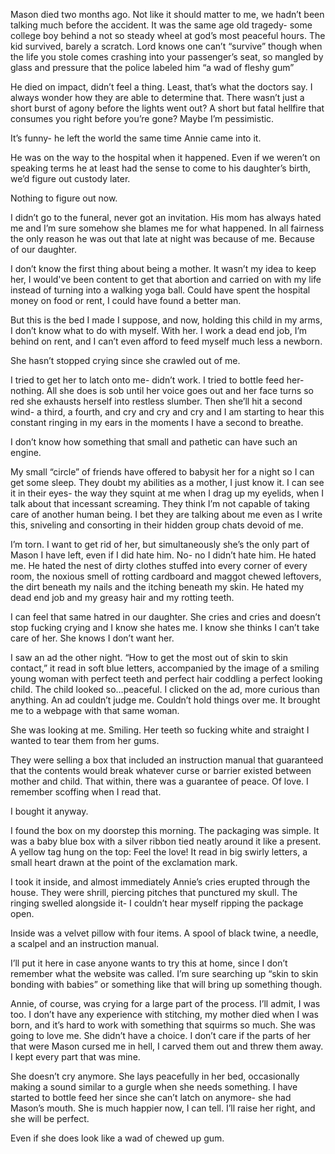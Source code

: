Mason died two months ago. Not like it should matter to me, we hadn’t been talking much before the accident. It was the same age old tragedy- some college boy behind a not so steady wheel at god’s most peaceful hours.  The kid survived, barely a scratch. Lord knows one can’t “survive” though when the life you stole comes crashing into your passenger’s seat, so mangled by glass and pressure  that the police labeled him “a wad of fleshy gum”

He died on impact, didn’t feel a thing. Least, that’s what the doctors say. I always wonder how they are able to determine that. There wasn’t just a short burst of agony before the lights went out? A short but fatal hellfire that consumes you right before you’re gone? Maybe I’m pessimistic.

It’s funny- he left the world the same time Annie came into it. 

He was on the way to the hospital when it happened. Even if we weren’t on speaking terms he at least had the sense to come to his daughter’s birth, we’d figure out custody later. 

Nothing to figure out now. 

I didn’t go to the funeral, never got an invitation. His mom has always hated me and I’m sure somehow she blames me for what happened. In all fairness the only reason he was out that late at night was because of me. Because of our daughter. 

I don’t know the first thing about being a mother. It wasn’t my idea to keep her, I would've been content to get that abortion and carried on with my life instead of turning into a walking yoga ball. Could have spent the hospital money on food or rent, I could have found a better man. 

But this is the bed I made I suppose, and now, holding this child in my arms, I don’t know what to do with myself. With her. I work a dead end job, I’m behind on rent, and I can’t even afford to feed myself much less a newborn. 

She hasn’t stopped crying since she crawled out of me. 

I tried to get her to latch onto me- didn’t work. I tried to bottle feed her- nothing. All she does is sob until her voice goes out and her face turns so red she exhausts herself into restless slumber. Then she’ll hit a second wind- a third, a fourth, and cry and cry and cry and I am starting to hear this constant ringing in my ears in the moments I have a second to breathe. 

I don’t know how something that small and pathetic can have such an engine. 

My  small “circle” of friends have offered to babysit her for a night so I can get some sleep. They doubt my abilities as a mother, I just know it. I can see it in their eyes- the way they squint at me when I drag up my eyelids, when I talk about that incessant screaming. They think I’m not capable of taking care of another human being. I bet they are talking about me even as I write this, sniveling and consorting in their hidden group chats devoid of me. 

I’m torn. I want to get rid of her, but simultaneously she’s the only part of Mason I have left, even if I did hate him. No- no I didn’t hate him. He hated me. He hated the nest  of dirty clothes stuffed into every corner of every room, the noxious smell of rotting cardboard and maggot chewed leftovers, the dirt beneath my nails and the itching beneath my skin. He hated my dead end job and my greasy hair and my rotting teeth. 

I can feel that same hatred in our daughter. She cries and cries and doesn’t stop fucking crying and I know she hates me. I know she thinks I can’t take care of her. She knows I don’t want her. 

I saw an ad the other night. “How to get the most out of skin to skin contact,” it read in soft blue letters, accompanied by the image of a smiling young woman with perfect teeth and perfect hair coddling a perfect looking child. The child looked so…peaceful. I clicked on the ad, more curious than anything. An ad couldn’t judge me. Couldn’t hold things over me. It brought me to a webpage with that same woman.

She was looking at me. Smiling. Her teeth so fucking white and straight I wanted to tear them from her gums. 

They were selling a box that included  an instruction manual that guaranteed that the contents would break whatever curse or barrier existed between mother and child. That within, there was a guarantee of peace. Of love. I remember scoffing when I read that. 

I bought it anyway.

I found the box on my doorstep this morning. The packaging was simple. It was a baby blue box with a silver ribbon tied neatly around it like a present. A yellow tag hung on the top: Feel the love! It read in big swirly letters, a small heart drawn at the point of the exclamation mark. 

I took it inside, and almost immediately Annie’s cries erupted through the house. They were shrill, piercing pitches that punctured my skull. The ringing swelled alongside it- I couldn’t hear myself ripping the package open. 

Inside was a velvet pillow with four  items.
A spool of black twine, a needle, a scalpel and an instruction manual.

I’ll put it here in case anyone wants to try this at home, since I don’t remember what the website was called. I’m sure searching up “skin to skin bonding with babies” or something like that will bring up something though.

Annie, of course, was crying for a large part of the process. I’ll admit, I was too. I don’t have any experience with stitching, my mother died when I was born, and it’s hard to work with something that squirms so much. She was going to love me. She didn’t have a choice. I don’t care if the parts of her that were Mason cursed me in hell, I carved them out and threw them away. I kept every part that was mine.

She doesn’t cry anymore. She lays peacefully in her bed, occasionally making a sound similar to a gurgle when she needs something. I have started to bottle feed her since she can’t latch on anymore- she had Mason’s mouth. She is much happier now, I can tell. I’ll raise her right, and she will be perfect. 

Even if she does look like a wad of chewed up gum.

